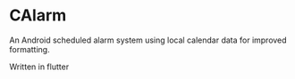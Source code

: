 # CAlarm
An Android scheduled alarm system using local calendar data for improved formatting.

Written in flutter
